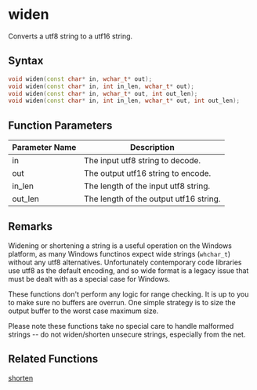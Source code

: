 # widen

Converts a utf8 string to a utf16 string.

## Syntax

```cpp
void widen(const char* in, wchar_t* out);
void widen(const char* in, int in_len, wchar_t* out);
void widen(const char* in, wchar_t* out, int out_len);
void widen(const char* in, int in_len, wchar_t* out, int out_len);
```

## Function Parameters

Parameter Name | Description
--- | ---
in | The input utf8 string to decode.
out | The output utf16 string to encode.
in_len | The length of the input utf8 string.
out_len | The length of the output utf16 string.

## Remarks

Widening or shortening a string is a useful operation on the Windows platform, as many Windows functinos expect wide strings (`whchar_t`) without any utf8 alternatives. Unfortunately contemporary code libraries use utf8 as the default encoding, and so wide format is a legacy issue that must be dealt with as a special case for Windows.

These functions don't perform any logic for range checking. It is up to you to make sure no buffers are overrun. One simple strategy is to size the output buffer to the worst case maximum size.

Please note these functions take no special care to handle malformed strings -- do not widen/shorten unsecure strings, especially from the net.

## Related Functions

[shorten](https://github.com/RandyGaul/cute_framework/blob/master/doc/string/utf8/shorten.md)  
